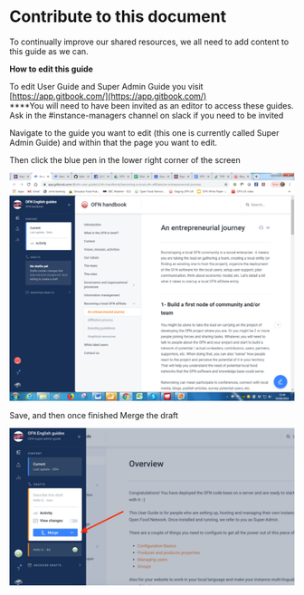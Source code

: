# Contribute to this document

To continually improve our shared resources, we all need to add content to this guide as we can.   
  
**How to edit this guide**

To edit User Guide and Super Admin Guide you visit [https://app.gitbook.com/](https://app.gitbook.com/)  
****You will need to have been invited as an editor to access these guides. Ask in the \#instance-managers channel on slack if you need to be invited

Navigate to the guide you want to edit \(this one is currently called Super Admin Guide\) and within that the page you want to edit.

Then click the blue pen in the lower right corner of the screen 

![](../.gitbook/assets/image-1.png)

Save, and then once finished Merge the draft 

![](../.gitbook/assets/merge-gitbooks.jpg)

